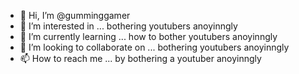 - 👋 Hi, I’m @gumminggamer
- 👀 I’m interested in ... bothering youtubers anoyinngly
- 🌱 I’m currently learning ... how to bother youtubers anoyinngly
- 💞️ I’m looking to collaborate on ... bothering youtubers anoyinngly
- 📫 How to reach me ... by bothering a youtuber anoyinngly

<!---
gumminggamer/gumminggamer is a ✨ special ✨ repository because its `README.md` (this file) appears on your GitHub profile.
You can click the Preview link to take a look at your changes.
--->
